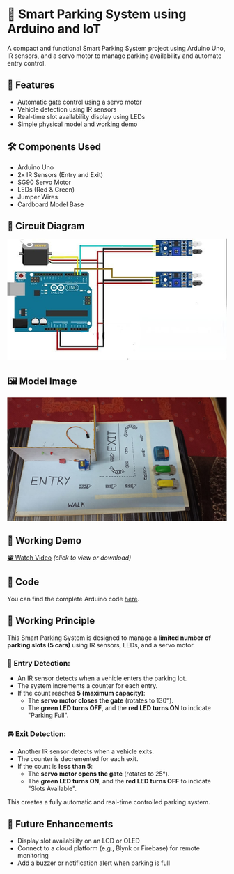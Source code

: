 # 🚗 Smart Parking System using Arduino and IoT

A compact and functional Smart Parking System project using Arduino Uno, IR sensors, and a servo motor to manage parking availability and automate entry control.

## 📌 Features
- Automatic gate control using a servo motor
- Vehicle detection using IR sensors
- Real-time slot availability display using LEDs
- Simple physical model and working demo

## 🛠️ Components Used
- Arduino Uno
- 2x IR Sensors (Entry and Exit)
- SG90 Servo Motor
- LEDs (Red & Green)
- Jumper Wires
- Cardboard Model Base

## 🔌 Circuit Diagram
![Circuit Diagram](circuit%20diagram.jpg)

## 🖼️ Model Image
![Model](model.jpg)

## 🎥 Working Demo
[📽️ Watch Video](working.mp4) *(click to view or download)*

## 🔗 Code
You can find the complete Arduino code [here](https://github.com/vivekpatel-1962/Smart-Parking-System/blob/main/Smart_Parking_System.ino).

## 🔄 Working Principle

This Smart Parking System is designed to manage a **limited number of parking slots (5 cars)** using IR sensors, LEDs, and a servo motor.

### 🚗 Entry Detection:
- An IR sensor detects when a vehicle enters the parking lot.
- The system increments a counter for each entry.
- If the count reaches **5 (maximum capacity)**:
  - The **servo motor closes the gate** (rotates to 130°).
  - The **green LED turns OFF**, and the **red LED turns ON** to indicate "Parking Full".

### 🚘 Exit Detection:
- Another IR sensor detects when a vehicle exits.
- The counter is decremented for each exit.
- If the count is **less than 5**:
  - The **servo motor opens the gate** (rotates to 25°).
  - The **green LED turns ON**, and the **red LED turns OFF** to indicate "Slots Available".

This creates a fully automatic and real-time controlled parking system.

## 🧠 Future Enhancements
- Display slot availability on an LCD or OLED
- Connect to a cloud platform (e.g., Blynk or Firebase) for remote monitoring
- Add a buzzer or notification alert when parking is full

